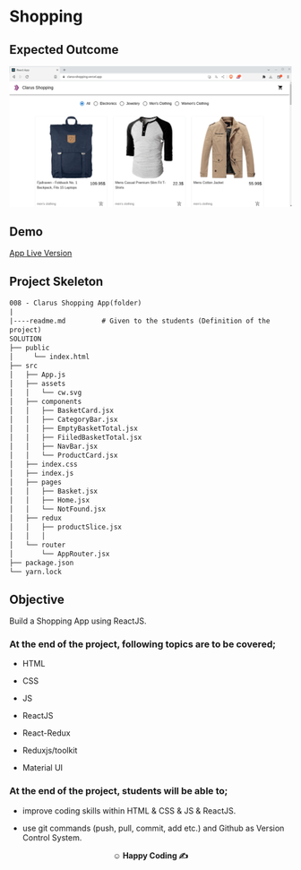 
#   Shopping 


## Expected Outcome

![Project Snapshot](./clarus-shopping.gif)
## Demo

[App Live Version](https://yalcin-shopping-app.netlify.app/)
## Project Skeleton

```
008 - Clarus Shopping App(folder)
|
|----readme.md         # Given to the students (Definition of the project)
SOLUTION
├── public
│     └── index.html
├── src
│   ├── App.js
│   ├── assets
│   │   └── cw.svg
│   ├── components
│   │   ├── BasketCard.jsx
│   │   ├── CategoryBar.jsx
│   │   ├── EmptyBasketTotal.jsx
│   │   ├── FiiledBasketTotal.jsx
│   │   ├── NavBar.jsx
│   │   └── ProductCard.jsx
│   ├── index.css
│   ├── index.js
│   ├── pages
│   │   ├── Basket.jsx
│   │   ├── Home.jsx
│   │   └── NotFound.jsx
│   ├── redux
│   │   ├── productSlice.jsx
│   │   │   
│   └── router
│       └── AppRouter.jsx
├── package.json
└── yarn.lock
```

## Objective

Build a  Shopping App using ReactJS.

### At the end of the project, following topics are to be covered;

- HTML

- CSS

- JS

- ReactJS

- React-Redux
  
- Reduxjs/toolkit

- Material UI

### At the end of the project, students will be able to;

- improve coding skills within HTML & CSS & JS & ReactJS.

- use git commands (push, pull, commit, add etc.) and Github as Version Control System.






**<p align="center">&#9786; Happy Coding &#9997;</p>**
